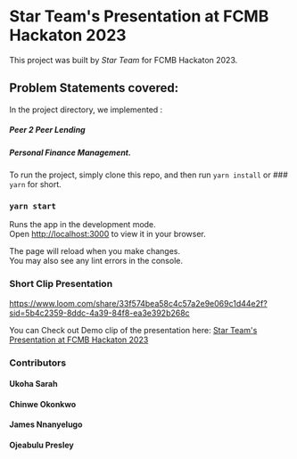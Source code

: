 # Star Team's Presentation at FCMB Hackaton 2023

This project was built by *Star Team* for FCMB Hackaton 2023.
## Problem Statements covered:

In the project directory, we implemented :
##### Peer 2 Peer Lending 
##### Personal Finance Management.

To run the project, simply clone this repo, and then run `yarn install` or ### `yarn` for short.

### `yarn start`

Runs the app in the development mode.\
Open [http://localhost:3000](http://localhost:3000) to view it in your browser.

The page will reload when you make changes.\
You may also see any lint errors in the console.

### Short Clip Presentation
https://www.loom.com/share/33f574bea58c4c57a2e9e069c1d44e2f?sid=5b4c2359-8ddc-4a39-84f8-ea3e392b268c

You can Check out Demo clip of the presentation here: [Star Team's Presentation at FCMB Hackaton 2023](https://www.loom.com/share/33f574bea58c4c57a2e9e069c1d44e2f?sid=5b4c2359-8ddc-4a39-84f8-ea3e392b268c)

### Contributors
#### Ukoha Sarah
#### Chinwe Okonkwo
#### James Nnanyelugo
#### Ojeabulu Presley
